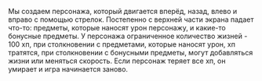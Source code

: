 Мы создаем персонажа, который двигается вперёд, назад, влево и вправо с помощью стрелок. Постепенно с верхней части экрана падает что-то: предметы, которые наносят урон персонажу, и какие-то бонусные предметы. У персонажа ограниченное количество жизней - 100 хп, при столкновении с предметами, которые наносят урон, хп тратятся, при столкновении с бонусными предметы, могут добавляться жизни или меняться скорость. Если персонаж теряет все хп, он умирает и игра начинается заново.
